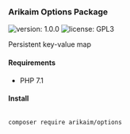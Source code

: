 ### Arikaim Options Package
![version: 1.0.0](https://img.shields.io/github/release/arikaim/options.svg)
![license: GPL3](https://img.shields.io/badge/License-GPLv3-blue.svg)
   
Persistent key-value map 
  
  
#### Requirements 
  * PHP 7.1


#### Install
```bash

composer require arikaim/options

```
